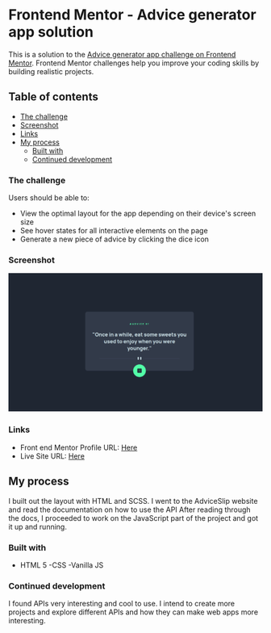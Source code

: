 # Frontend Mentor - Advice generator app solution

This is a solution to the [Advice generator app challenge on Frontend Mentor](https://www.frontendmentor.io/challenges/advice-generator-app-QdUG-13db). Frontend Mentor challenges help you improve your coding skills by building realistic projects.

## Table of contents

  - [The challenge](#the-challenge)
  - [Screenshot](#screenshot)
  - [Links](#links)
- [My process](#my-process)
  - [Built with](#built-with)
  - [Continued development](#continued-development)



### The challenge

Users should be able to:

- View the optimal layout for the app depending on their device's screen size
- See hover states for all interactive elements on the page
- Generate a new piece of advice by clicking the dice icon

### Screenshot

![](./preview.png)


### Links

- Front end Mentor Profile URL: [Here]((https://www.frontendmentor.io/profile/DennyIsNaive))
- Live Site URL: [Here](https://dennydoesfrontend.github.io/Random-Advice-Generator/)

## My process

I built out the layout with HTML and SCSS.
I went to the AdviceSlip website and read the documentation on how to use the API
After reading through the docs, I proceeded to work on the JavaScript part of the project and got it up and running.

### Built with

- HTML 5
-CSS
-Vanilla JS


### Continued development

I found APIs very interesting and cool to use. I intend to create more projects and explore different APIs and how they can make web apps more interesting.
